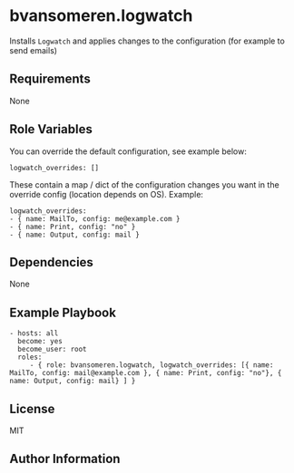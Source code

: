 bvansomeren.logwatch
=========

Installs `Logwatch` and applies changes to the configuration (for example to send emails)

Requirements
------------

None

Role Variables
--------------

You can override the default configuration, see example below:

	logwatch_overrides: []

These contain a map / dict of the configuration changes you want in the override config (location depends on OS).
Example:

	logwatch_overrides:
	- { name: MailTo, config: me@example.com }
	- { name: Print, config: "no" }
	- { name: Output, config: mail }

Dependencies
------------

None

Example Playbook
----------------


    - hosts: all
      become: yes
      become_user: root
      roles:
         - { role: bvansomeren.logwatch, logwatch_overrides: [{ name: MailTo, config: mail@example.com }, { name: Print, config: "no"}, { name: Output, config: mail} ] }

License
-------

MIT

Author Information
------------------

